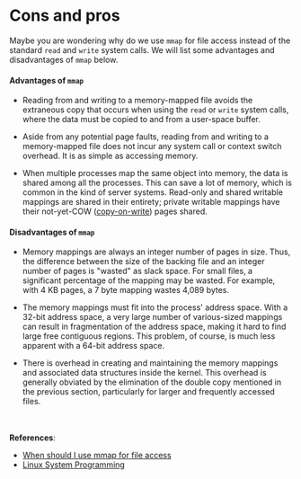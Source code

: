 # Cons and pros

Maybe you are wondering why do we use `mmap` for file access instead of
the standard `read` and `write` system calls. We will list some 
advantages and disadvantages of `mmap` below.

#### Advantages of `mmap`
* Reading from and writing to a memory-mapped file avoids the extraneous copy
that occurs when using the `read` or `write` system calls, where the data
must be copied to and from a user-space buffer.

* Aside from any potential page faults, reading from and writing to a
memory-mapped file does not incur any system call or context switch overhead.
It is as simple as accessing memory.

* When multiple processes map the same object into memory, the data is shared
among all the processes. This can save a lot of memory, which is common in the
kind of server systems. Read-only and shared writable mappings are shared in
their entirety; private writable mappings have their not-yet-COW
([copy-on-write](https://en.wikipedia.org/wiki/Copy-on-write)) pages shared.

#### Disadvantages of `mmap`
* Memory mappings are always an integer number of pages in size. Thus, the
difference between the size of the backing file and an integer number of pages
is "wasted" as slack space. For small files, a significant percentage of the
mapping may be wasted. For example, with 4 KB pages, a 7 byte mapping wastes
4,089 bytes.

* The memory mappings must fit into the process' address space. With a 32-bit
address space, a very large number of various-sized mappings can result in
fragmentation of the address space, making it hard to find large free
contiguous regions. This problem, of course, is much less apparent with a
64-bit address space.

* There is overhead in creating and maintaining the memory mappings and
associated data structures inside the kernel. This overhead is generally
obviated by the elimination of the double copy mentioned in the previous
section, particularly for larger and frequently accessed files.



<br></br>
**References**:
* [When should I use mmap for file access](http://stackoverflow.com/questions/258091/when-should-i-use-mmap-for-file-access)
* [Linux System
    Programming](https://www.safaribooksonline.com/library/view/linux-system-programming/0596009585/ch04s03.html)

